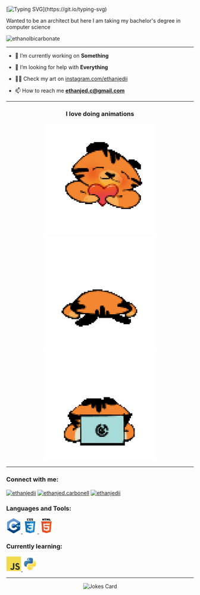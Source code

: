 [![Typing SVG](https://readme-typing-svg.demolab.com?font=Fira+Code&weight=500&size=50&pause=1000&color=29D456&vCenter=true&random=false&width=900&height=80&lines=Hi%2C+im+Ethan;A+beginner%2C+still+learning;ughhhhhhhhh...)](https://git.io/typing-svg)

Wanted to be an architect but here I am taking my bachelor's degree in computer science
<p align="left"> <img src="https://komarev.com/ghpvc/?username=ethanolbicarbonate&label=Profile%20views&color=grey&style=flat" alt="ethanolbicarbonate" /> </p>

---
- 🔭 I’m currently working on **Something**

- 🤝 I’m looking for help with **Everything**

- 👨‍💻 Check my art on [instagram.com/ethanjedii](https://instagram.com/ethanjedii)

- 📫 How to reach me **ethanjed.c@gmail.com**
---

<h3 align="center">I love doing animations</h3>
<div align="center">
  <img src="Caleb_Heart+nobg.gif" alt="GIF 1" width="300" />
  <img src="caleb_distressed+nobg.gif" alt="GIF 2" width="300" />
  <img src="caleb_kapoy+nobg.gif" alt="GIF 3" width="300" />
</div>

---
<h3 align="left">Connect with me:</h3>
<p align="left">
<a href="https://twitter.com/ethanjedii" target="blank"><img align="center" src="https://raw.githubusercontent.com/rahuldkjain/github-profile-readme-generator/master/src/images/icons/Social/twitter.svg" alt="ethanjedii" height="30" width="40" /></a>
<a href="https://fb.com/ethanjed.carbonell" target="blank"><img align="center" src="https://raw.githubusercontent.com/rahuldkjain/github-profile-readme-generator/master/src/images/icons/Social/facebook.svg" alt="ethanjed.carbonell" height="30" width="40" /></a>
<a href="https://instagram.com/ethanjedii" target="blank"><img align="center" src="https://raw.githubusercontent.com/rahuldkjain/github-profile-readme-generator/master/src/images/icons/Social/instagram.svg" alt="ethanjedii" height="30" width="40" /></a>
</p>

<h3 align="left">Languages and Tools:</h3>
<p align="left"> <a href="https://www.w3schools.com/cpp/" target="_blank" rel="noreferrer"> <img src="https://raw.githubusercontent.com/devicons/devicon/master/icons/cplusplus/cplusplus-original.svg" alt="cplusplus" width="40" height="40"/> </a> <a href="https://www.w3schools.com/css/" target="_blank" rel="noreferrer"> <img src="https://raw.githubusercontent.com/devicons/devicon/master/icons/css3/css3-original-wordmark.svg" alt="css3" width="40" height="40"/> </a> <a href="https://www.w3.org/html/" target="_blank" rel="noreferrer"> <img src="https://raw.githubusercontent.com/devicons/devicon/master/icons/html5/html5-original-wordmark.svg" alt="html5" width="40" height="40"/> </a> </p>

<h3 align="left">Currently learning:</h3>
<p align="left"> <a href="https://developer.mozilla.org/en-US/docs/Web/JavaScript" target="_blank" rel="noreferrer"> <img src="https://raw.githubusercontent.com/devicons/devicon/master/icons/javascript/javascript-original.svg" alt="javascript" width="40" height="40"/> </a> <a href="https://www.python.org" target="_blank" rel="noreferrer"> <img src="https://raw.githubusercontent.com/devicons/devicon/master/icons/python/python-original.svg" alt="python" width="40" height="40"/> </a> </p>

---

<p align="center">
  <img src="https://readme-jokes.vercel.app/api" alt="Jokes Card" />
</p>
